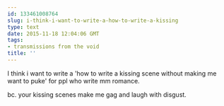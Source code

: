 ```yaml
---
id: 133461008764
slug: i-think-i-want-to-write-a-how-to-write-a-kissing
type: text
date: 2015-11-18 12:04:06 GMT
tags:
- transmissions from the void
title: ''
---
```

I think i want to write a 'how to write a kissing scene without making me want to puke' for ppl who write mm romance. 

bc. your kissing scenes make me gag and laugh with disgust.